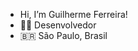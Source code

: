 - Hi, I’m Guilherme Ferreira! 
- 👨‍💻 Desenvolvedor 
- 🇧🇷 São Paulo, Brasil



<!---
Guilhermeferreir/Guilhermeferreir is a ✨ special ✨ repository because its `README.md` (this file) appears on your GitHub profile.
You can click the Preview link to take a look at your changes.
--->
